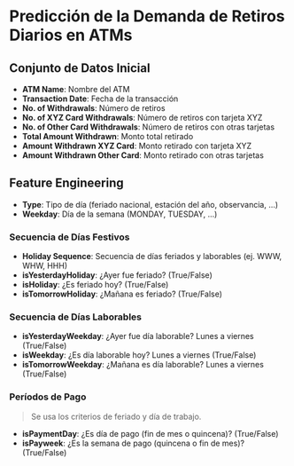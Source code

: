 # Predicción de la Demanda de Retiros Diarios en ATMs

## Conjunto de Datos Inicial

- **ATM Name**: Nombre del ATM
- **Transaction Date**: Fecha de la transacción
- **No. of Withdrawals**: Número de retiros
- **No. of XYZ Card Withdrawals**: Número de retiros con tarjeta XYZ
- **No. of Other Card Withdrawals**: Número de retiros con otras tarjetas
- **Total Amount Withdrawn**: Monto total retirado
- **Amount Withdrawn XYZ Card**: Monto retirado con tarjeta XYZ
- **Amount Withdrawn Other Card**: Monto retirado con otras tarjetas

## Feature Engineering

- **Type**: Tipo de día (feriado nacional, estación del año, observancia, ...)
- **Weekday**: Día de la semana (MONDAY, TUESDAY, ...)

### Secuencia de Días Festivos
- **Holiday Sequence**: Secuencia de días feriados y laborables (ej. WWW, WHW, HHH)
- **isYesterdayHoliday**: ¿Ayer fue feriado? (True/False)
- **isHoliday**: ¿Es feriado hoy? (True/False)
- **isTomorrowHoliday**: ¿Mañana es feriado? (True/False)

### Secuencia de Días Laborables
- **isYesterdayWeekday**: ¿Ayer fue día laborable? Lunes a viernes (True/False)
- **isWeekday**: ¿Es día laborable hoy? Lunes a viernes (True/False)
- **isTomorrowWeekday**: ¿Mañana es día laborable? Lunes a viernes (True/False)

### Períodos de Pago
> Se usa los criterios de feriado y día de trabajo.
- **isPaymentDay**: ¿Es día de pago (fin de mes o quincena)? (True/False)
- **isPayweek**: ¿Es la semana de pago (quincena o fin de mes)? (True/False)
